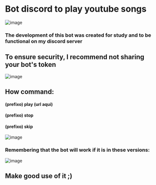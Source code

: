 # Bot discord to play youtube songs
![image](https://user-images.githubusercontent.com/84159325/154689718-60336cb4-0256-4beb-8ce1-72d043e559ff.png)

### The development of this bot was created for study and to be functional on my discord server

## To ensure security, I recommend not sharing your bot's token

![image](https://user-images.githubusercontent.com/84159325/154691084-deb9898c-9c8b-4098-bd99-befacf5a391b.png)

## How command:
#### (prefixo) play (url aqui)<br>
#### (prefixo) stop <br>
#### (prefixo) skip <br>

![image](https://user-images.githubusercontent.com/84159325/154690472-52bae7b5-4489-4637-a4f1-3a3833d3b540.png)

### Remembering that the bot will work if it is in these versions: 

![image](https://user-images.githubusercontent.com/84159325/154691500-374e2b8f-992b-4c59-8d3a-4311381fbeb7.png)

## Make good use of it ;)
